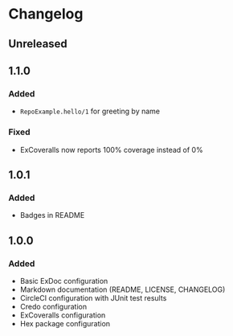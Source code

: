 # Changelog

## Unreleased

## 1.1.0

### Added

- `RepoExample.hello/1` for greeting by name

### Fixed

- ExCoveralls now reports 100% coverage instead of 0%

## 1.0.1

### Added

- Badges in README

## 1.0.0

### Added

- Basic ExDoc configuration
- Markdown documentation (README, LICENSE, CHANGELOG)
- CircleCI configuration with JUnit test results
- Credo configuration
- ExCoveralls configuration
- Hex package configuration
